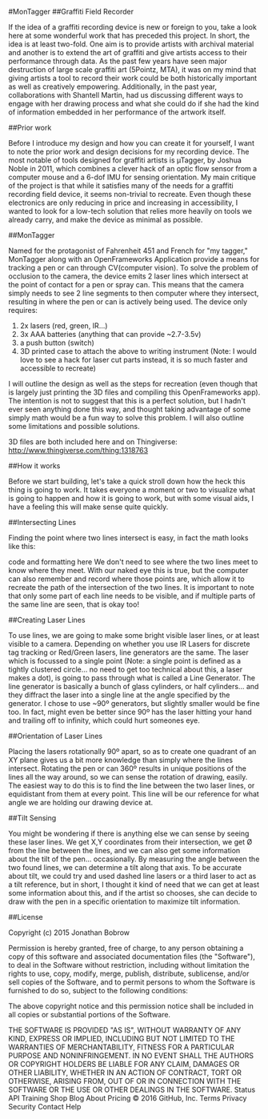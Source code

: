 #MonTagger 
##Graffiti Field Recorder

If the idea of a graffiti recording device is new or foreign to you, take a look here at some wonderful work that has preceded this project. In short, the idea is at least two-fold. One aim is to provide artists with archival material and another is to extend the art of graffiti and give artists access to their performance through data. As the past few years have seen major destruction of large scale graffiti art (5Pointz, MTA), it was on my mind that giving artists a tool to record their work could be both historically important as well as creatively empowering. Additionally, in the past year, collaborations with Shantell Martin, had us discussing different ways to engage with her drawing process and what she could do if she had the kind of information embedded in her performance of the artwork itself.


##Prior work

Before I introduce my design and how you can create it for yourself, I want to note the prior work and design decisions for my recording device. The most notable of tools designed for graffiti artists is µTagger, by Joshua Noble in 2011, which combines a clever hack of an optic flow sensor from a computer mouse and a 6-dof IMU for sensing orientation. My main critique of the project is that while it satisfies many of the needs for a graffiti recording field device, it seems non-trivial to recreate. Even though these electronics are only reducing in price and increasing in accessibility, I wanted to look for a low-tech solution that relies more heavily on tools we already carry, and make the device as minimal as possible.


##MonTagger

Named for the protagonist of Fahrenheit 451 and French for "my tagger," MonTagger along with an OpenFrameworks Application provide a means for tracking a pen or can through CV(computer vision). To solve the problem of occlusion to the camera, the device emits 2 laser lines which intersect at the point of contact for a pen or spray can. This means that the camera simply needs to see 2 line segments to then computer where they intersect, resulting in where the pen or can is actively being used. The device only requires:

1. 2x lasers (red, green, IR...)
2. 3x AAA batteries (anything that can provide ~2.7-3.5v)
3. a push button (switch)
4. 3D printed case to attach the above to writing instrument
(Note: I would love to see a hack for laser cut parts instead, it is so much faster and accessible to recreate)

I will outline the design as well as the steps for recreation (even though that is largely just printing the 3D files and compiling this OpenFrameworks app). The intention is not to suggest that this is a perfect solution, but I hadn't ever seen anything done this way, and thought taking advantage of some simply math would be a fun way to solve this problem. I will also outline some limitations and possible solutions.

3D files are both included here and on Thingiverse: http://www.thingiverse.com/thing:1318763

##How it works

Before we start building, let's take a quick stroll down how the heck this thing is going to work. It takes everyone a moment or two to visualize what is going to happen and how it is going to work, but with some visual aids, I have a feeling this will make sense quite quickly.


##Intersecting Lines

Finding the point where two lines intersect is easy, in fact the math looks like this:

code and formatting here
We don't need to see where the two lines meet to know where they meet. With our naked eye this is true, but the computer can also remember and record where those points are, which allow it to recreate the path of the intersection of the two lines. It is important to note that only some part of each line needs to be visible, and if multiple parts of the same line are seen, that is okay too!


##Creating Laser Lines

To use lines, we are going to make some bright visible laser lines, or at least visible to a camera. Depending on whether you use IR Lasers for discrete tag tracking or Red/Green lasers, line generators are the same. The laser which is focussed to a single point (Note: a single point is defined as a tightly clustered circle... no need to get too technical about this, a laser makes a dot), is going to pass through what is called a Line Generator. The line generator is basically a bunch of glass cylinders, or half cylinders... and they diffract the laser into a single line at the angle specified by the generator. I chose to use ~90º generators, but slightly smaller would be fine too. In fact, might even be better since 90º has the laser hitting your hand and trailing off to infinity, which could hurt someones eye.


##Orientation of Laser Lines

Placing the lasers rotationally 90º apart, so as to create one quadrant of an XY plane gives us a bit more knowledge than simply where the lines intersect. Rotating the pen or can 360º results in unique positions of the lines all the way around, so we can sense the rotation of drawing, easily. The easiest way to do this is to find the line between the two laser lines, or equidistant from them at every point. This line will be our reference for what angle we are holding our drawing device at.



##Tilt Sensing

You might be wondering if there is anything else we can sense by seeing these laser lines. We get X,Y coordinates from their intersection, we get Ø from the line between the lines, and we can also get some information about the tilt of the pen... occasionally. By measuring the angle between the two found lines, we can determine a tilt along that axis. To be accurate about tilt, we could try and used dashed line lasers or a third laser to act as a tilt reference, but in short, I thought it kind of need that we can get at least some information about this, and if the artist so chooses, she can decide to draw with the pen in a specific orientation to maximize tilt information.

##License

Copyright (c) 2015 Jonathan Bobrow

Permission is hereby granted, free of charge, to any person obtaining a copy of this software and associated documentation files (the "Software"), to deal in the Software without restriction, including without limitation the rights to use, copy, modify, merge, publish, distribute, sublicense, and/or sell copies of the Software, and to permit persons to whom the Software is furnished to do so, subject to the following conditions:

The above copyright notice and this permission notice shall be included in all copies or substantial portions of the Software.

THE SOFTWARE IS PROVIDED "AS IS", WITHOUT WARRANTY OF ANY KIND, EXPRESS OR IMPLIED, INCLUDING BUT NOT LIMITED TO THE WARRANTIES OF MERCHANTABILITY, FITNESS FOR A PARTICULAR PURPOSE AND NONINFRINGEMENT. IN NO EVENT SHALL THE AUTHORS OR COPYRIGHT HOLDERS BE LIABLE FOR ANY CLAIM, DAMAGES OR OTHER LIABILITY, WHETHER IN AN ACTION OF CONTRACT, TORT OR OTHERWISE, ARISING FROM, OUT OF OR IN CONNECTION WITH THE SOFTWARE OR THE USE OR OTHER DEALINGS IN THE SOFTWARE.
Status API Training Shop Blog About Pricing
© 2016 GitHub, Inc. Terms Privacy Security Contact Help
